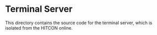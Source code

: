 # Terminal Server
This directory contains the source code for the terminal server, which is isolated from the HITCON online.